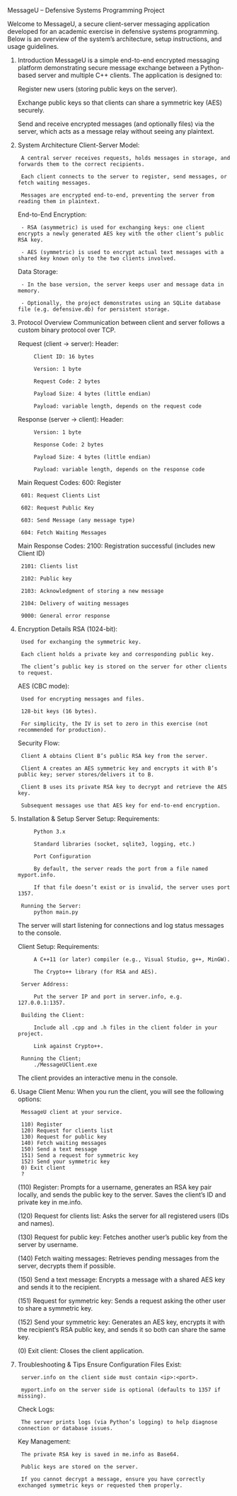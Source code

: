 MessageU – Defensive Systems Programming Project

Welcome to MessageU, a secure client-server messaging application developed for an academic exercise in defensive systems programming. Below is an overview of the system’s architecture, setup instructions, and usage guidelines.

1. Introduction
    MessageU is a simple end-to-end encrypted messaging platform demonstrating secure message exchange between a Python-based server and multiple C++ clients. The application is designed to:

    Register new users (storing public keys on the server).

    Exchange public keys so that clients can share a symmetric key (AES) securely.

    Send and receive encrypted messages (and optionally files) via the server, which acts as a message relay without seeing any plaintext.

2. System Architecture
    Client-Server Model:

        A central server receives requests, holds messages in storage, and forwards them to the correct recipients.

        Each client connects to the server to register, send messages, or fetch waiting messages.

        Messages are encrypted end-to-end, preventing the server from reading them in plaintext.

    End-to-End Encryption:

        - RSA (asymmetric) is used for exchanging keys: one client encrypts a newly generated AES key with the other client’s public RSA key.

        - AES (symmetric) is used to encrypt actual text messages with a shared key known only to the two clients involved.

    Data Storage:

        - In the base version, the server keeps user and message data in memory.

        - Optionally, the project demonstrates using an SQLite database file (e.g. defensive.db) for persistent storage.


3. Protocol Overview
    Communication between client and server follows a custom binary protocol over TCP.

    Request (client → server):
        Header:

            Client ID: 16 bytes

            Version: 1 byte

            Request Code: 2 bytes

            Payload Size: 4 bytes (little endian)

            Payload: variable length, depends on the request code

    Response (server → client):
        Header:

            Version: 1 byte

            Response Code: 2 bytes

            Payload Size: 4 bytes (little endian)

            Payload: variable length, depends on the response code

    Main Request Codes:
        600: Register

        601: Request Clients List

        602: Request Public Key

        603: Send Message (any message type)

        604: Fetch Waiting Messages

    Main Response Codes:
        2100: Registration successful (includes new Client ID)

        2101: Clients list

        2102: Public key

        2103: Acknowledgment of storing a new message

        2104: Delivery of waiting messages

        9000: General error response

4. Encryption Details
    RSA (1024-bit):

        Used for exchanging the symmetric key.

        Each client holds a private key and corresponding public key.

        The client’s public key is stored on the server for other clients to request.

    AES (CBC mode):

        Used for encrypting messages and files.

        128-bit keys (16 bytes).

        For simplicity, the IV is set to zero in this exercise (not recommended for production).

    Security Flow:

        Client A obtains Client B’s public RSA key from the server.

        Client A creates an AES symmetric key and encrypts it with B’s public key; server stores/delivers it to B.

        Client B uses its private RSA key to decrypt and retrieve the AES key.

        Subsequent messages use that AES key for end-to-end encryption.

5. Installation & Setup
    Server Setup:
        Requirements:

            Python 3.x

            Standard libraries (socket, sqlite3, logging, etc.)

            Port Configuration

            By default, the server reads the port from a file named myport.info.

            If that file doesn’t exist or is invalid, the server uses port 1357.

        Running the Server:
            python main.py

    The server will start listening for connections and log status messages to the console.
    
    Client Setup:
        Requirements:

            A C++11 (or later) compiler (e.g., Visual Studio, g++, MinGW).

            The Crypto++ library (for RSA and AES).

        Server Address:

            Put the server IP and port in server.info, e.g. 127.0.0.1:1357.

        Building the Client:

            Include all .cpp and .h files in the client folder in your project.

            Link against Crypto++.
        
        Running the Client;
            ./MessageUClient.exe

    The client provides an interactive menu in the console.

6. Usage
    Client Menu:
    When you run the client, you will see the following options:

        MessageU client at your service.

        110) Register
        120) Request for clients list
        130) Request for public key
        140) Fetch waiting messages
        150) Send a text message
        151) Send a request for symmetric key
        152) Send your symmetric key
        0) Exit client
        ?

    (110) Register: Prompts for a username, generates an RSA key pair locally, and sends the public key to the server. Saves the client’s ID and private key in me.info.

    (120) Request for clients list: Asks the server for all registered users (IDs and names).

    (130) Request for public key: Fetches another user’s public key from the server by username.

    (140) Fetch waiting messages: Retrieves pending messages from the server, decrypts them if possible.

    (150) Send a text message: Encrypts a message with a shared AES key and sends it to the recipient.

    (151) Request for symmetric key: Sends a request asking the other user to share a symmetric key.

    (152) Send your symmetric key: Generates an AES key, encrypts it with the recipient’s RSA public key, and sends it so both can share the same key.

    (0) Exit client: Closes the client application.


7. Troubleshooting & Tips
    Ensure Configuration Files Exist:

        server.info on the client side must contain <ip>:<port>.

        myport.info on the server side is optional (defaults to 1357 if missing).

    Check Logs:

        The server prints logs (via Python’s logging) to help diagnose connection or database issues.

    Key Management:

        The private RSA key is saved in me.info as Base64.

        Public keys are stored on the server.

        If you cannot decrypt a message, ensure you have correctly exchanged symmetric keys or requested them properly.
